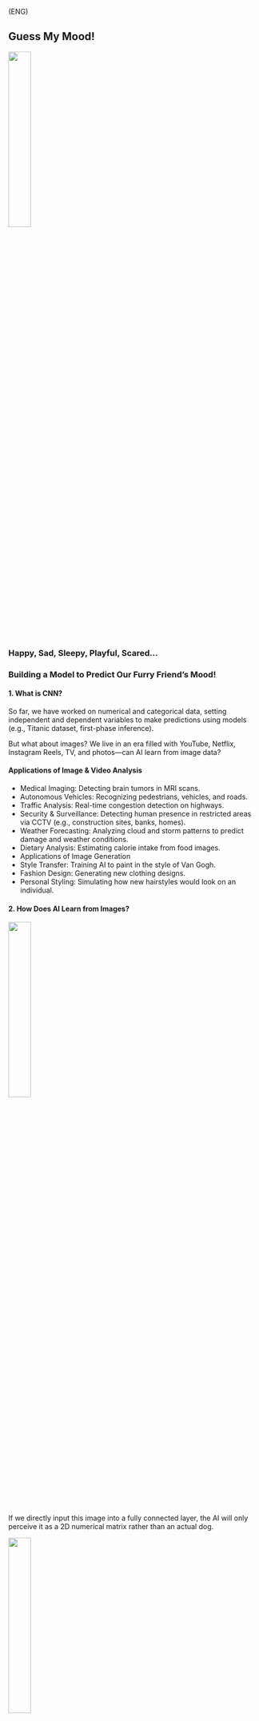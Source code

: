 (ENG) 
## Guess My Mood!

<img src="https://github.com/user-attachments/assets/484aa3ba-e0d4-4e88-a1ec-4858f36d8929" width="30%">

### Happy, Sad, Sleepy, Playful, Scared…
### Building a Model to Predict Our Furry Friend’s Mood!
#### 1. What is CNN?
So far, we have worked on numerical and categorical data, setting independent and dependent variables to make predictions using models (e.g., Titanic dataset, first-phase inference).

But what about images? We live in an era filled with YouTube, Netflix, Instagram Reels, TV, and photos—can AI learn from image data?

#### Applications of Image & Video Analysis
- Medical Imaging: Detecting brain tumors in MRI scans.
- Autonomous Vehicles: Recognizing pedestrians, vehicles, and roads.
- Traffic Analysis: Real-time congestion detection on highways.
- Security & Surveillance: Detecting human presence in restricted areas via CCTV (e.g., construction sites, banks, homes).
- Weather Forecasting: Analyzing cloud and storm patterns to predict damage and weather conditions.
- Dietary Analysis: Estimating calorie intake from food images.
- Applications of Image Generation
- Style Transfer: Training AI to paint in the style of Van Gogh.
- Fashion Design: Generating new clothing designs.
- Personal Styling: Simulating how new hairstyles would look on an individual.
  
#### 2. How Does AI Learn from Images?

<img src="https://github.com/user-attachments/assets/1dc34df6-cd3e-4423-b8cf-0ecb279b2f25" width="30%">

If we directly input this image into a fully connected layer, the AI will only perceive it as a 2D numerical matrix rather than an actual dog.

<img src="https://github.com/user-attachments/assets/859c45b2-2b72-4102-b467-77dd23875218" width="30%">


This means the AI cannot learn the characteristics of a dog effectively.

Humans recognize a dog in a picture by identifying its features. However, if we train AI using just a fully connected layer, it will also learn unnecessary background details (grass, people, etc.), making feature extraction ineffective.

#### 3. Convolutional Neural Networks (CNNs) and Feature Extraction
CNN is a technique that helps AI learn feature information from images.

<img src="https://github.com/user-attachments/assets/4d36731c-634e-49ac-9e70-a3510f78ed8f" width="30%">

CNN scans an image using a small filter and learns distinct features such as:

The nose is positioned between the eyes. <br> 
Ears are located beside the eyes. <br> 
The nose and mouth are close to each other. <br> 
This scanning method, called convolution, extracts meaningful patterns while ignoring irrelevant background details. <br> 

#### 4. Collecting Images for Each Category

<img src="https://github.com/user-attachments/assets/b5903a29-8e92-4772-8e9d-28a004040c27" width="30%">

<img src="https://github.com/user-attachments/assets/26bea5f9-6367-4e8c-9242-51c42d59fa48" width="30%">

<img src="https://github.com/user-attachments/assets/67854c6f-9c40-4935-92a5-0fc73c85a491" width="30%">

#### 5. Training a CNN-Based Model for Dog Emotion Classification
In a CNN model, we can customize:

The number of convolutional layers
Pooling and stride settings
This flexibility allows us to create different image classification models.

Popular CNN Architectures
VGGNet

<img src="https://github.com/user-attachments/assets/ff789b2e-e6fb-4634-bcc1-d4d4c70e2d1d" width="30%">

ResNet

<img src="https://github.com/user-attachments/assets/5bb22a45-c184-4b4a-905e-f64daafd882d" width="30%">

We can experiment with VGGNet, GoogleNet, and ResNet and adjust CNN parameters to build an optimal classification model.

#### 6. Training the Model & Testing on Real Data
After training, we can test the model on real-life pet dogs from the Insight research group to predict their emotions!

#### Key Steps in the Project
1. Defining Labels for Dog Emotions
Emotion categories: Happy, Sad, Sleepy, Scared, etc.
Selecting appropriate labels for classification.
2. Collecting Image Data
Using Unsplash API to download images.
Some categories may have fewer images (e.g., "scared" or "sleepy" might be harder to find).
Handling ambiguous images (e.g., Is the dog angry or just sleepy?):
Option 1: Remove uncertain images and use only clear data.
Option 2: Use an image generation model to create more clear samples.
Using Kaggle Dog Emotion Dataset:
Dog Emotion Dataset.
3. Standardizing Image Size
All images must be resized to the same dimensions before training CNN models.
4. Training CNN Models
Using pre-trained models (VGGNet, ResNet) for transfer learning to train and test the model.
Implementing custom CNNs with manual pooling and convolutional layers.
5. Deploying the Model
Once a well-performing model is developed, we deploy it using Streamlit or an application interface.
This project aims to build and test a CNN-based emotion classification model for dogs using real-world image data!


